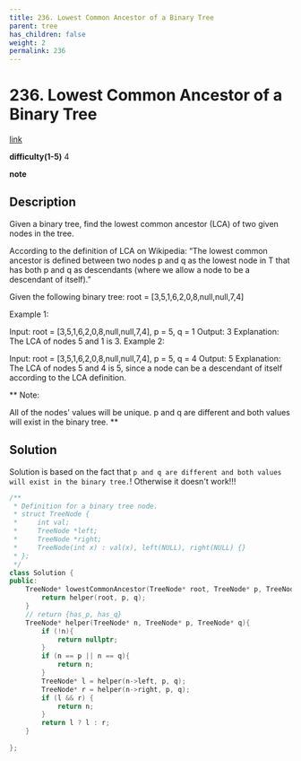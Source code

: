 ```yaml
---
title: 236. Lowest Common Ancestor of a Binary Tree
parent: tree
has_children: false
weight: 2
permalink: 236
---
```

# 236. Lowest Common Ancestor of a Binary Tree
[link](https://leetcode.com/problems/lowest-common-ancestor-of-a-binary-tree/)

**difficulty(1-5)**
4

**note**

## Description
Given a binary tree, find the lowest common ancestor (LCA) of two given nodes in the tree.

According to the definition of LCA on Wikipedia: “The lowest common ancestor is defined between two nodes p and q as the lowest node in T that has both p and q as descendants (where we allow a node to be a descendant of itself).”

Given the following binary tree:  root = [3,5,1,6,2,0,8,null,null,7,4]


 

Example 1:

Input: root = [3,5,1,6,2,0,8,null,null,7,4], p = 5, q = 1
Output: 3
Explanation: The LCA of nodes 5 and 1 is 3.
Example 2:

Input: root = [3,5,1,6,2,0,8,null,null,7,4], p = 5, q = 4
Output: 5
Explanation: The LCA of nodes 5 and 4 is 5, since a node can be a descendant of itself according to the LCA definition.
 
**
Note:

All of the nodes' values will be unique.
p and q are different and both values will exist in the binary tree.
**
## Solution
Solution is based on the fact that `p and q are different and both values will exist in the binary tree.`! Otherwise it doesn't work!!!
```c++
/**
 * Definition for a binary tree node.
 * struct TreeNode {
 *     int val;
 *     TreeNode *left;
 *     TreeNode *right;
 *     TreeNode(int x) : val(x), left(NULL), right(NULL) {}
 * };
 */
class Solution {
public:
    TreeNode* lowestCommonAncestor(TreeNode* root, TreeNode* p, TreeNode* q) {
        return helper(root, p, q);
    }
    // return {has_p, has_q}
    TreeNode* helper(TreeNode* n, TreeNode* p, TreeNode* q){
        if (!n){
            return nullptr;
        }
        if (n == p || n == q){
            return n;
        }
        TreeNode* l = helper(n->left, p, q);
        TreeNode* r = helper(n->right, p, q);
        if (l && r) {
            return n;
        }
        return l ? l : r;
    }
    
};
```